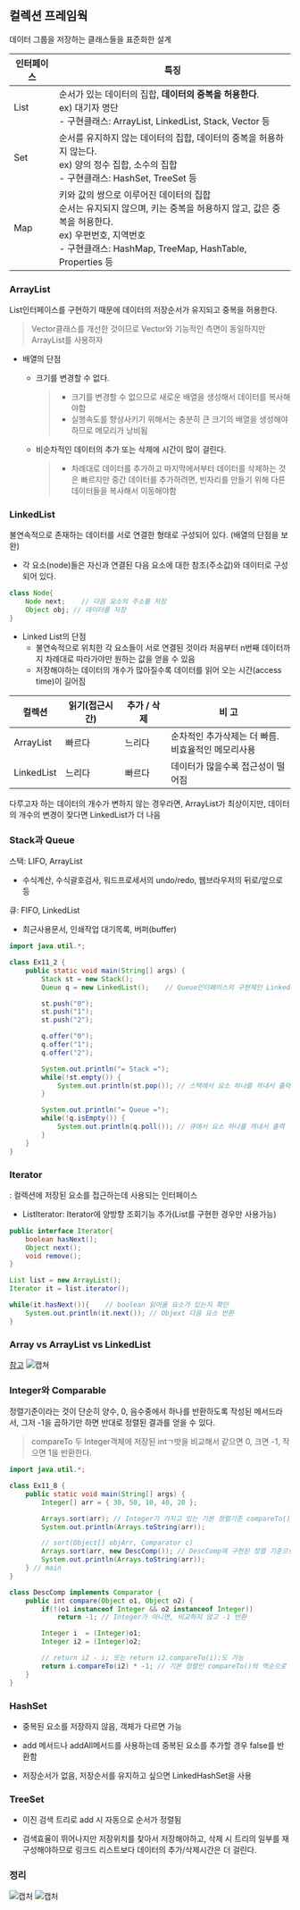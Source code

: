 ## 컬렉션 프레임웍

데이터 그룹을 저장하는 클래스들을 표준화한 설계

| 인터페이스 | 특징                                                                                                                                              |
| ----- | ----------------------------------------------------------------------------------------------------------------------------------------------- |
| List  | 순서가 있는 데이터의 집합, **데이터의 중복을 허용한다**.<br/>ex) 대기자 명단<br/> - 구현클래스: ArrayList, LinkedList, Stack, Vector 등                                          |
| Set   | 순서를 유지하지 않는 데이터의 집합, 데이터의 중복을 허용하지 않는다. <br>ex) 양의 정수 집합, 소수의 집합<br/>- 구현클래스: HashSet, TreeSet 등                                                |
| Map   | 키와 값의 쌍으로 이루어진 데이터의 집합<br/>순서는 유지되지 않으며, 키는 중복을 허용하지 않고, 값은 중복을 허용한다.<br/>ex) 우편번호, 지역번호<br/>- 구현클래스: HashMap, TreeMap, HashTable, Properties 등 |

### ArrayList

List인터페이스를 구현하기 때문에 데이터의 저장순서가 유지되고 중복을 허용한다.

> Vector클래스를 개선한 것이므로 Vector와 기능적인 측면이 동일하지만 ArrayList를 사용하자

- 배열의 단점
  
  - 크기를 변경할 수 없다.
    
    > - 크기를 변경할 수 없으므로 새로운 배열을 생성해서 데이터를 복사해야함
    > - 실행속도를 향상사키기 위해서는 충분히 큰 크기의 배열을 생성해야 하므로 메모리가 낭비됨
  
  - 비순차적인 데이터의 추가 또는 삭제에 시간이 많이 걸린다.
    
    > - 차례대로 데이터를 추가하고 마지막에서부터 데이터를 삭제하는 것은 빠르지만 중간 데이터를 추가하려면, 빈자리를 만들기 위해 다른 데이터들을 복사해서 이동해야함

### LinkedList

불연속적으로 존재하는 데이터를 서로 연결한 형태로 구성되어 있다. (배열의 단점을 보완)

- 각 요소(node)들은 자신과 연결된 다음 요소에 대한 참조(주소값)와 데이터로 구성되어 있다.

```java
class Node{
    Node next;    // 다음 요소의 주소를 저장
    Object obj; // 데이터를 저장
}
```

- Linked List의 단점
  - 불연속적으로 위치한 각 요소들이 서로 연결된 것이라 처음부터 n번째 데이터까지 차례대로 따라가야만 원하는 값을 얻을 수 있음
  - 저장해야하는 데이터의 개수가 많아질수록 데이터를 읽어 오는 시간(access time)이 길어짐

| 컬렉션        | 읽기(접근시간) | 추가 / 삭제 | 비 고                              |
| ---------- | -------- | ------- | -------------------------------- |
| ArrayList  | 빠르다      | 느리다     | 순차적인 추가삭제는 더 빠름.<br/>비효율적인 메모리사용 |
| LinkedList | 느리다      | 빠르다     | 데이터가 많을수록 접근성이 떨어짐               |

다루고자 하는 데이터의 개수가 변하지 않는 경우라면, ArrayList가 최상이지만, 데이터의 개수의 변경이 잦다면 LinkedList가 더 나음

### Stack과 Queue

스택: LIFO, ArrayList

- 수식계산, 수식괄호검사, 워드프로세서의 undo/redo, 웹브라우저의 뒤로/앞으로 등

큐: FIFO, LinkedList

- 최근사용문서, 인쇄작업 대기목록, 버퍼(buffer)

```java
import java.util.*;

class Ex11_2 {
    public static void main(String[] args) {
        Stack st = new Stack();
        Queue q = new LinkedList();    // Queue인터페이스의 구현체인 LinkedList를 사용

        st.push("0");
        st.push("1");
        st.push("2");

        q.offer("0");
        q.offer("1");
        q.offer("2");

        System.out.println("= Stack =");
        while(!st.empty()) {
            System.out.println(st.pop()); // 스택에서 요소 하나를 꺼내서 출력
        }

        System.out.println("= Queue =");
        while(!q.isEmpty()) {
            System.out.println(q.poll()); // 큐에서 요소 하나를 꺼내서 출력
        }
    }
}
```

### Iterator

: 컬렉션에 저장된 요소를 접근하는데 사용되는 인터페이스

- ListIterator: Iterator에 양방향 조회기능 추가(List를 구현한 경우만 사용가능)

```java
public interface Iterator{
    boolean hasNext();
    Object next();
    void remove();
}

List list = new ArrayList();
Iterator it = list.iterator();

while(it.hasNext()){    // boolean 읽어올 요소가 있는지 확인
    System.out.println(it.next()); // Objext 다음 요소 반환
}
```

### Array vs ArrayList vs LinkedList

[참고](https://velog.io/@seongwon97/Java-Array%EC%99%80-List-%EB%B9%84%EA%B5%90)
![캡쳐](https://github.com/siwoo1627/Today-I-Learn/assets/114638386/83edfac2-3084-456b-8d4c-2289ce9899df)

### Integer와 Comparable

정렬기준이라는 것이 단순히 양수, 0, 음수중에서 하나를 반환하도록 작성된 메서드라서, 그저 -1을 곱하기만 하면 반대로 정렬된 결과를 얻을 수 있다.

> compareTo 두 Integer객체에 저장된 intㄱ밧을 비교해서 같으면 0, 크면 -1, 작으면 1을 반환한다.

```java
import java.util.*; 

class Ex11_8 { 
    public static void main(String[] args) { 
        Integer[] arr = { 30, 50, 10, 40, 20 }; 

        Arrays.sort(arr); // Integer가 가지고 있는 기본 정렬기준 compareTo()로 정렬 
        System.out.println(Arrays.toString(arr));

        // sort(Object[] objArr, Comparator c)
        Arrays.sort(arr, new DescComp()); // DescComp에 구현된 정렬 기준으로 정렬
        System.out.println(Arrays.toString(arr));
    } // main
}    

class DescComp implements Comparator {
    public int compare(Object o1, Object o2) {
        if(!(o1 instanceof Integer && o2 instanceof Integer))
            return -1; // Integer가 아니면, 비교하지 않고 -1 반환

        Integer i  = (Integer)o1;
        Integer i2 = (Integer)o2;

        // return i2 - i; 또는 return i2.compareTo(i);도 가능
        return i.compareTo(i2) * -1; // 기본 정렬인 compareTo()의 역순으로 정렬
    }
}
```

### HashSet

- 중복된 요소를 저장하지 않음, 객체가 다르면 가능

- add 메서드나 addAll메서드를 사용하는데 중복된 요소를 추가할 경우 false를 반환함

- 저장순서가 없음, 저장순서를 유지하고 싶으면 LinkedHashSet을 사용

### TreeSet

- 이진 검색 트리로 add 시 자동으로 순서가 정렬됨

- 검색효율이 뛰어나지만 저장위치를 찾아서 저장해야하고, 삭제 시 트리의 일부를 재구성해야하므로 링크드 리스트보다 데이터의 추가/삭제시간은 더 걸린다.


### 정리
![캡처](https://github.com/siwoo1627/Today-I-Learn/assets/114638386/b1f0567d-f1e6-4d1f-9510-ccd384b304ae)
![캡처](https://github.com/siwoo1627/Today-I-Learn/assets/114638386/32c458fa-3bbc-4a25-9c1d-16cd670e35cc)


